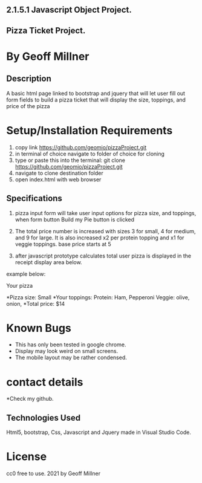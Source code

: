 ## 2.1.5.1 Javascript Object Project.

## Pizza Ticket Project.

# By Geoff Millner

## Description

A basic html page linked to bootstrap and jquery that will let user fill out form fields to build a pizza ticket that will display the size, toppings, and price of the pizza
  
# Setup/Installation Requirements

1. copy link https://github.com/geomio/pizzaProject.git
2. in terminal of choice navigate to folder of choice for cloning
3. type or paste this into the terminal: git clone https://github.com/geomio/pizzaProject.git
4. navigate to clone destination folder
5. open index.html with web browser

## Specifications

1. pizza input form will take user input options for pizza size, and toppings, when form button Build my Pie button is clicked

2. The total price number is increased with sizes 3 for small, 4 for medium, and 9 for large. It is also increased x2 per protein topping and x1 for veggie toppings. base price starts at 5

3. after javascript prototype calculates total user pizza is displayed in the receipt display area below.

example below:

Your pizza

*Pizza size: Small
*Your toppings: Protein: Ham, Pepperoni Veggie: olive, onion,
*Total price: $14

# Known Bugs

* This has only been tested in google chrome.
* Display may look weird on small screens.
* The mobile layout may be rather condensed.


# contact details

  

*Check my github.

  

## Technologies Used

  

 Html5, bootstrap, Css, Javascript and Jquery made in Visual Studio Code. 

  

# License

  
cc0 free to use. 2021 by Geoff Millner 

